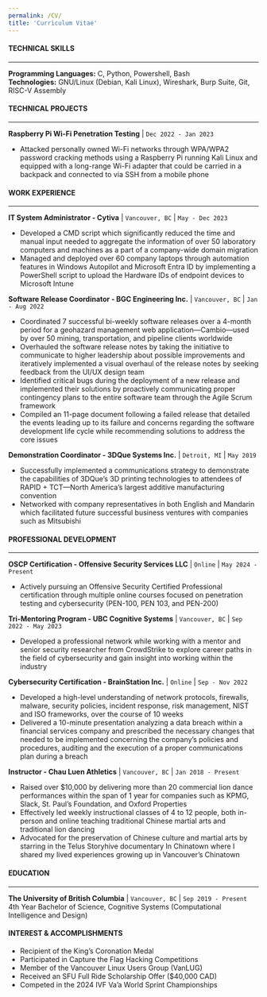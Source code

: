 ```yaml
---
permalink: /CV/
title: 'Curriculum Vitae'
---
```

#### TECHNICAL SKILLS
---
__Programming Languages:__ C, Python, Powershell, Bash   
__Technologies:__ GNU/Linux (Debian, Kali Linux), Wireshark, Burp Suite, Git, RISC-V Assembly

#### TECHNICAL PROJECTS
---
__Raspberry Pi Wi-Fi Penetration Testing__ | `Dec 2022 - Jan 2023`
- Attacked personally owned Wi-Fi networks through WPA/WPA2 password cracking methods using a Raspberry Pi running Kali Linux and equipped with a long-range Wi-Fi adapter that could be carried in a backpack and connected to via SSH from a mobile phone  

#### WORK EXPERIENCE
---
__IT System Administrator - Cytiva__ | `Vancouver, BC` | `May - Dec 2023`
- Developed a CMD script which significantly reduced the time and manual input needed to aggregate the information of over 50 laboratory computers and machines as a part of a company-wide domain migration 
- Managed and deployed over 60 company laptops through automation features in Windows Autopilot and Microsoft Entra ID by implementing a PowerShell script to upload the Hardware IDs of endpoint devices to Microsoft Intune  

__Software Release Coordinator - BGC Engineering Inc.__ | `Vancouver, BC` | `Jan - Aug 2022`
- Coordinated 7 successful bi-weekly software releases over a 4-month period for a geohazard management web application—Cambio—used by over 50 mining, transportation, and pipeline clients worldwide 
- Overhauled the software release notes by taking the initiative to communicate to higher leadership about possible improvements and iteratively implemented a visual overhaul of the release notes by seeking feedback from the UI/UX design team 
- Identified critical bugs during the deployment of a new release and implemented their solutions by proactively communicating proper contingency plans to the entire software team through the Agile Scrum framework 
- Compiled an 11-page document following a failed release that detailed the events leading up to its failure and concerns regarding the software development life cycle while recommending solutions to address the core issues 

__Demonstration Coordinator - 3DQue Systems Inc.__ | `Detroit, MI` | `May 2019`
- Successfully implemented a communications strategy to demonstrate the capabilities of 3DQue’s 3D printing technologies to attendees of RAPID + TCT—North America’s largest additive manufacturing convention 
- Networked with company representatives in both English and Mandarin which facilitated future successful business ventures with companies such as Mitsubishi 

#### PROFESSIONAL DEVELOPMENT
---
__OSCP Certification - Offensive Security Services LLC__ | `Online` | `May 2024 - Present`
- Actively pursuing an Offensive Security Certified Professional certification through multiple online courses focused on penetration testing and cybersecurity (PEN-100, PEN 103, and PEN-200)

__Tri-Mentoring Program - UBC Cognitive Systems__ | `Vancouver, BC` | `Sep 2022 - May 2023`
- Developed a professional network while working with a mentor and senior security researcher from CrowdStrike to explore career paths in the field of cybersecurity and gain insight into working within the industry 

__Cybersecurity Certification - BrainStation Inc.__ | `Online` | `Sep - Nov 2022`
- Developed a high-level understanding of network protocols, firewalls, malware, security policies, incident response, risk management, NIST and ISO frameworks, over the course of 10 weeks 
- Delivered a 10-minute presentation analyzing a data breach within a financial services company and prescribed the necessary changes that needed to be implemented concerning the company’s policies and procedures, auditing and the execution of a proper communications plan during a breach 

__Instructor - Chau Luen Athletics__ | `Vancouver, BC` | `Jan 2018 - Present`
- Raised over $10,000 by delivering more than 20 commercial lion dance performances within the span of 1 year for companies such as KPMG, Slack, St. Paul’s Foundation, and Oxford Properties  
- Effectively led weekly instructional classes of 4 to 12 people, both in-person and online teaching traditional Chinese martial arts and traditional lion dancing 
- Advocated for the preservation of Chinese culture and martial arts by starring in the Telus Storyhive documentary In Chinatown where I shared my lived experiences growing up in Vancouver’s Chinatown 

#### EDUCATION
---
__The University of British Columbia__ | `Vancouver, BC` | `Sep 2019 - Present`  
4th Year Bachelor of Science, Cognitive Systems (Computational Intelligence and Design) 

#### INTEREST & ACCOMPLISHMENTS
- Recipient of the King’s Coronation Medal 
- Participated in Capture the Flag Hacking Competitions 
- Member of the Vancouver Linux Users Group (VanLUG) 
- Received an SFU Full Ride Scholarship Offer ($40,000 CAD) 
- Competed in the 2024 IVF Va’a World Sprint Championships 